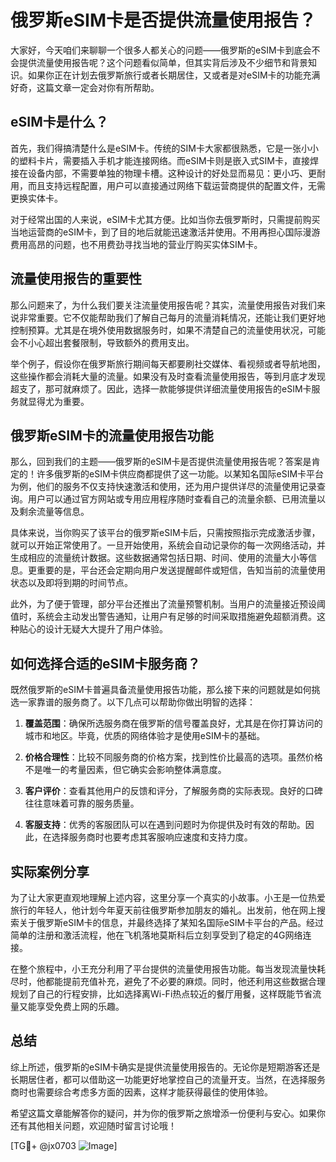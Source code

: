 # 俄罗斯eSIM卡是否提供流量使用报告？

大家好，今天咱们来聊聊一个很多人都关心的问题——俄罗斯的eSIM卡到底会不会提供流量使用报告呢？这个问题看似简单，但其实背后涉及不少细节和背景知识。如果你正在计划去俄罗斯旅行或者长期居住，又或者是对eSIM卡的功能充满好奇，这篇文章一定会对你有所帮助。

## eSIM卡是什么？

首先，我们得搞清楚什么是eSIM卡。传统的SIM卡大家都很熟悉，它是一张小小的塑料卡片，需要插入手机才能连接网络。而eSIM卡则是嵌入式SIM卡，直接焊接在设备内部，不需要单独的物理卡槽。这种设计的好处显而易见：更小巧、更耐用，而且支持远程配置，用户可以直接通过网络下载运营商提供的配置文件，无需更换实体卡。

对于经常出国的人来说，eSIM卡尤其方便。比如当你去俄罗斯时，只需提前购买当地运营商的eSIM卡，到了目的地后就能迅速激活并使用。不用再担心国际漫游费用高昂的问题，也不用费劲寻找当地的营业厅购买实体SIM卡。

## 流量使用报告的重要性

那么问题来了，为什么我们要关注流量使用报告呢？其实，流量使用报告对我们来说非常重要。它不仅能帮助我们了解自己每月的流量消耗情况，还能让我们更好地控制预算。尤其是在境外使用数据服务时，如果不清楚自己的流量使用状况，可能会不小心超出套餐限制，导致额外的费用支出。

举个例子，假设你在俄罗斯旅行期间每天都要刷社交媒体、看视频或者导航地图，这些操作都会消耗大量的流量。如果没有及时查看流量使用报告，等到月底才发现超支了，那可就麻烦了。因此，选择一款能够提供详细流量使用报告的eSIM卡服务就显得尤为重要。

## 俄罗斯eSIM卡的流量使用报告功能

那么，回到我们的主题——俄罗斯的eSIM卡是否提供流量使用报告呢？答案是肯定的！许多俄罗斯的eSIM卡供应商都提供了这一功能。以某知名国际eSIM卡平台为例，他们的服务不仅支持快速激活和使用，还为用户提供详尽的流量使用记录查询。用户可以通过官方网站或专用应用程序随时查看自己的流量余额、已用流量以及剩余流量等信息。

具体来说，当你购买了该平台的俄罗斯eSIM卡后，只需按照指示完成激活步骤，就可以开始正常使用了。一旦开始使用，系统会自动记录你的每一次网络活动，并生成相应的流量统计数据。这些数据通常包括日期、时间、使用的流量大小等信息。更重要的是，平台还会定期向用户发送提醒邮件或短信，告知当前的流量使用状态以及即将到期的时间节点。

此外，为了便于管理，部分平台还推出了流量预警机制。当用户的流量接近预设阈值时，系统会主动发出警告通知，让用户有足够的时间采取措施避免超额消费。这种贴心的设计无疑大大提升了用户体验。

## 如何选择合适的eSIM卡服务商？

既然俄罗斯的eSIM卡普遍具备流量使用报告功能，那么接下来的问题就是如何挑选一家靠谱的服务商了。以下几点可以帮助你做出明智的选择：

1. **覆盖范围**：确保所选服务商在俄罗斯的信号覆盖良好，尤其是在你打算访问的城市和地区。毕竟，优质的网络体验才是使用eSIM卡的基础。

2. **价格合理性**：比较不同服务商的价格方案，找到性价比最高的选项。虽然价格不是唯一的考量因素，但它确实会影响整体满意度。

3. **客户评价**：查看其他用户的反馈和评分，了解服务商的实际表现。良好的口碑往往意味着可靠的服务质量。

4. **客服支持**：优秀的客服团队可以在遇到问题时为你提供及时有效的帮助。因此，在选择服务商时也要考虑其客服响应速度和支持力度。

## 实际案例分享

为了让大家更直观地理解上述内容，这里分享一个真实的小故事。小王是一位热爱旅行的年轻人，他计划今年夏天前往俄罗斯参加朋友的婚礼。出发前，他在网上搜索关于俄罗斯eSIM卡的信息，并最终选择了某知名国际eSIM卡平台的产品。经过简单的注册和激活流程，他在飞机落地莫斯科后立刻享受到了稳定的4G网络连接。

在整个旅程中，小王充分利用了平台提供的流量使用报告功能。每当发现流量快耗尽时，他都能提前充值补充，避免了不必要的麻烦。同时，他还利用这些数据合理规划了自己的行程安排，比如选择离Wi-Fi热点较近的餐厅用餐，这样既能节省流量又能享受免费上网的乐趣。

## 总结

综上所述，俄罗斯的eSIM卡确实是提供流量使用报告的。无论你是短期游客还是长期居住者，都可以借助这一功能更好地掌控自己的流量开支。当然，在选择服务商时也需要综合考虑多方面的因素，这样才能获得最佳的使用体验。

希望这篇文章能解答你的疑问，并为你的俄罗斯之旅增添一份便利与安心。如果你还有其他相关问题，欢迎随时留言讨论哦！

[TG💪+ @jx0703 ![Image](https://github.com/user-attachments/assets/dbca1d08-cadb-493c-b0ec-ad6f7a83f270)]